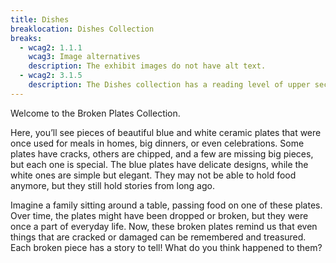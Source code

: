 ```yaml
---
title: Dishes
breaklocation: Dishes Collection
breaks:
  - wcag2: 1.1.1
    wcag3: Image alternatives
    description: The exhibit images do not have alt text.
  - wcag2: 3.1.5
    description: The Dishes collection has a reading level of upper secondary education with no alternative version.
---
```


<p class="h4">Welcome to the Broken Plates Collection.</p>

Here, you’ll see pieces of beautiful blue and white ceramic plates that were once used for meals in homes, big dinners, or even celebrations. Some plates have cracks, others are chipped, and a few are missing big pieces, but each one is special. The blue plates have delicate designs, while the white ones are simple but elegant. They may not be able to hold food anymore, but they still hold stories from long ago.

Imagine a family sitting around a table, passing food on one of these plates. Over time, the plates might have been dropped or broken, but they were once a part of everyday life. Now, these broken plates remind us that even things that are cracked or damaged can be remembered and treasured. Each broken piece has a story to tell! What do you think happened to them?
